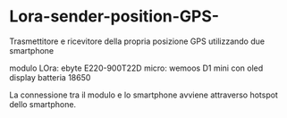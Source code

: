 # Lora-sender-position-GPS-
Trasmettitore e ricevitore della propria posizione GPS utilizzando due smartphone

modulo LOra: ebyte E220-900T22D
micro: wemoos D1 mini con oled display
batteria 18650

La connessione tra il modulo e lo smartphone avviene attraverso hotspot dello smartphone.
